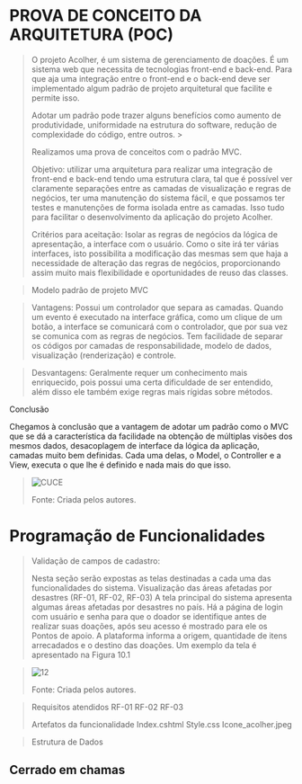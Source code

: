 # PROVA DE CONCEITO DA ARQUITETURA (POC)

>O projeto Acolher, é um sistema de gerenciamento de doações. É um sistema web que necessita de tecnologias front-end e back-end. Para que aja uma integração entre o front-end e o back-end  deve ser implementado algum padrão de projeto arquitetural que facilite e permite isso. 
>
>Adotar um padrão pode trazer alguns benefícios como aumento de produtividade, uniformidade na estrutura do software, redução de complexidade do código, entre outros. >
>
>Realizamos uma prova de conceitos com o padrão MVC. 
>
>Objetivo: utilizar uma arquitetura para realizar uma integração de front-end e back-end tendo uma estrutura clara, tal que é possível ver claramente separações entre as camadas de visualização e regras de negócios, ter uma manutenção do sistema fácil, e que possamos ter testes e manutenções de forma isolada entre as camadas. Isso tudo para facilitar o desenvolvimento da aplicação do projeto Acolher. 
>
>Critérios para aceitação: Isolar as regras de negócios da lógica de apresentação, a interface com o usuário. Como o site irá ter várias interfaces, isto possibilita a modificação das mesmas sem que haja a necessidade de alteração das regras de negócios, proporcionando assim muito mais flexibilidade e oportunidades de reuso das classes. 


>Modelo padrão de projeto MVC 

>Vantagens: Possui um controlador que separa as camadas. Quando um evento é executado na interface gráfica, como um clique de um botão, a interface se comunicará com o controlador, que por sua vez se comunica com as regras de negócios. 
Tem facilidade de separar os códigos por camadas de responsabilidade, modelo de dados, visualização (renderização) e controle. 

>Desvantagens: Geralmente requer um conhecimento mais enriquecido, pois possui uma certa dificuldade de ser entendido, além disso ele também exige regras mais rígidas sobre métodos. 

 

Conclusão 

Chegamos à conclusão que a vantagem de adotar um padrão como o MVC que se dá a característica da facilidade na obtenção de múltiplas visões dos mesmos dados, desacoplagem de interface da lógica da aplicação, camadas muito bem definidas. Cada uma delas, o Model, o Controller e a View, executa o que lhe é definido e nada mais do que isso. 

>![CUCE](https://user-images.githubusercontent.com/102244252/198903226-42b5a30a-d093-4ab2-9aeb-ebeaf5983b49.PNG)
>
>Fonte: Criada pelos autores.






# Programação de Funcionalidades

>Validação de campos de cadastro:
>
>Nesta seção serão expostas as telas destinadas a cada uma das funcionalidades do sistema. 
Visualização das áreas afetadas por desastres (RF-01, RF-02, RF-03)
A tela principal do sistema apresenta algumas áreas afetadas por desastres no país. Há a página de login com usuário e senha para que o doador se identifique antes de realizar suas doações, após seu acesso é mostrado para ele os Pontos de apoio. A plataforma informa a origem, quantidade de itens arrecadados e o destino das doações. Um exemplo da tela é apresentado na Figura 10.1

>
>![12](https://user-images.githubusercontent.com/102244252/198910821-74246d21-7f86-41ae-ba8e-b6f16275c186.png)
>
> Fonte: Criada pelos autores.

> Requisitos atendidos
>	RF-01
>	RF-02
>	RF-03
>
>Artefatos da funcionalidade
>	Index.cshtml
> Style.css
>	Icone_acolher.jpeg

>
> Estrutura de Dados
<div class="acao-secundaria">
<article class="noticia-secundario flex f-center" id="cerrado">
<h2>Cerrado em chamas</h2>
</article>
</div>




